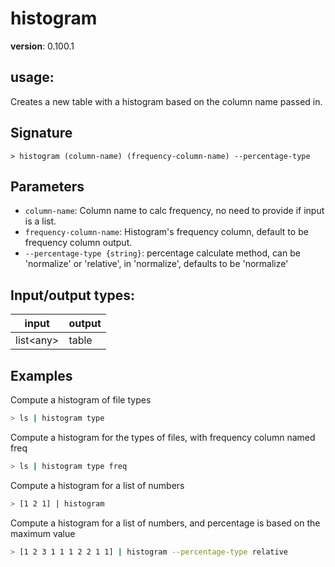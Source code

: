 # histogram

**version**: 0.100.1

## **usage**:

Creates a new table with a histogram based on the column name passed in.

## Signature

`> histogram (column-name) (frequency-column-name) --percentage-type`

## Parameters

- `column-name`: Column name to calc frequency, no need to provide if input is a list.
- `frequency-column-name`: Histogram's frequency column, default to be frequency column output.
- `--percentage-type {string}`: percentage calculate method, can be 'normalize' or 'relative', in 'normalize', defaults to be 'normalize'

## Input/output types:

| input       | output |
| ----------- | ------ |
| list\<any\> | table  |

## Examples

Compute a histogram of file types

```bash
> ls | histogram type
```

Compute a histogram for the types of files, with frequency column named freq

```bash
> ls | histogram type freq
```

Compute a histogram for a list of numbers

```bash
> [1 2 1] | histogram
```

Compute a histogram for a list of numbers, and percentage is based on the maximum value

```bash
> [1 2 3 1 1 1 2 2 1 1] | histogram --percentage-type relative
```
